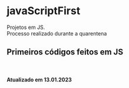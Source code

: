 # javaScriptFirst

Projetos em JS.     
Processo realizado durante a quarentena            
   
## Primeiros códigos feitos em JS         
<br> 
 
#### Atualizado em 13.01.2023 
 
